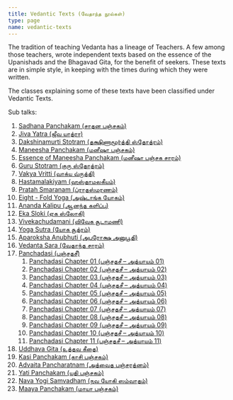 ```yaml
---
title: Vedantic Texts (வேதாந்த நூல்கள்)
type: page
name: vedantic-texts
---
```


The tradition of teaching Vedanta has a lineage of Teachers.  A few among those teachers, wrote independent texts based on the essence of the Upanishads and the Bhagavad Gita, for the benefit of seekers.  These texts are in simple style, in keeping with the times during which they were written.

The classes explaining some of these texts have been classified under Vedantic Texts.

Sub talks:

<ol>
        <li><a href="/classes-recorded/vedantic-texts/sadhana-panchakam/">Sadhana Panchakam (சாதன பஞ்சகம்)</a></li>
        <li><a href="/classes-recorded/vedantic-texts/jiva-yatra/">Jiva Yatra (ஜீவ யாத்ரா)</a></li>
        <li><a href="/classes-recorded/vedantic-texts/dakshinamurti-stotram/">Dakshinamurti Stotram (தக்ஷிணாமூர்த்தி ஸ்தோத்ரம்)</a></li>
        <li><a href="/classes-recorded/vedantic-texts/maneesha-panchakam/">Maneesha Panchakam (மனீஷா பஞ்சகம்)</a></li>
        <li><a href="/classes-recorded/vedantic-texts/essence-of-maneesha-panchakam/">Essence of Maneesha Panchakam (மனீஷா பஞ்சக சாரம்)</a></li>
        <li><a href="/classes-recorded/vedantic-texts/guru-stotram/">Guru Stotram (குரு ஸ்தோத்ரம்)</a></li>
        <li><a href="/classes-recorded/vedantic-texts/vakya-vritti/">Vakya Vritti (வாக்ய வ்ருத்தி)</a></li>
        <li><a href="/classes-recorded/vedantic-texts/hastamalakiyam/">Hastamalakiyam (ஹஸ்தாமலகீயம்)</a></li>
        <li><a href="/classes-recorded/vedantic-texts/pratah-smaranam/">Pratah Smaranam (ப்ராதஸ்மரணம்)</a></li>
        <li><a href="/classes-recorded/vedantic-texts/eight-fold-yoga/">Eight - Fold Yoga (அஷ்டாங்க யோகம்)</a></li>
        <li><a href="/classes-recorded/vedantic-texts/ananda-kalipu/">Ananda Kalipu (ஆனந்த களிப்பு)</a></li>
        <li><a href="/classes-recorded/vedantic-texts/eka-sloki/">Eka Sloki (ஏக ஸ்லோகி)</a></li>
        <li><a href="/classes-recorded/vedantic-texts/vivekachudamani/">Vivekachudamani (விவேக சூடாமணி)</a></li>
        <li><a href="/classes-recorded/vedantic-texts/yoga-sutra/">Yoga Sutra (யோக சூத்ரம்)</a></li>
        <li><a href="/classes-recorded/vedantic-texts/aparoksha-anubhuti/">Aparoksha Anubhuti (அபரோக்ஷ அனுபூதி)</a></li>
        <li><a href="/classes-recorded/vedantic-texts/vedanta-sara/">Vedanta Sara (வேதாந்த சாரம்)</a></li>
        <li><a href="/classes-recorded/vedantic-texts/panchadasi/">Panchadasi (பஞ்சதசீ)</a>
            <ol>
                <li><a href="/classes-recorded/vedantic-texts/panchadasi/panchadasi-chapter-01/">Panchadasi Chapter 01 (பஞ்சதசீ – அத்யாயம் 01)</a></li>
                <li><a href="/classes-recorded/vedantic-texts/panchadasi/panchadasi-chapter-02/">Panchadasi Chapter 02 (பஞ்சதசீ – அத்யாயம் 02)</a></li>
                <li><a href="/classes-recorded/vedantic-texts/panchadasi/panchadasi-chapter-03/">Panchadasi Chapter 03 (பஞ்சதசீ – அத்யாயம் 03)</a></li>
                <li><a href="/classes-recorded/vedantic-texts/panchadasi/panchadasi-chapter-04/">Panchadasi Chapter 04 (பஞ்சதசீ – அத்யாயம் 04)</a></li>
                <li><a href="/classes-recorded/vedantic-texts/panchadasi/panchadasi-chapter-05/">Panchadasi Chapter 05 (பஞ்சதசீ – அத்யாயம் 05)</a></li>
                <li><a href="/classes-recorded/vedantic-texts/panchadasi/panchadasi-chapter-06/">Panchadasi Chapter 06 (பஞ்சதசீ – அத்யாயம் 06)</a></li>
                <li><a href="/classes-recorded/vedantic-texts/panchadasi/panchadasi-chapter-07/">Panchadasi Chapter 07 (பஞ்சதசீ – அத்யாயம் 07)</a></li>
                <li><a href="/classes-recorded/vedantic-texts/panchadasi/panchadasi-chapter-08/">Panchadasi Chapter 08 (பஞ்சதசீ – அத்யாயம் 08)</a></li>
                <li><a href="/classes-recorded/vedantic-texts/panchadasi/panchadasi-chapter-09/">Panchadasi Chapter 09 (பஞ்சதசீ – அத்யாயம் 09)</a></li>
                <li><a href="/classes-recorded/vedantic-texts/panchadasi/panchadasi-chapter-10/">Panchadasi Chapter 10 (பஞ்சதசீ – அத்யாயம் 10)</a></li>
                <li><a href="/classes-recorded/vedantic-texts/panchadasi/panchadasi-chapter-11/">Panchadasi Chapter 11 (பஞ்சதசீ – அத்யாயம் 11)</a></li>
            </ol>
        </li>
        <li><a href="/classes-recorded/vedantic-texts/uddhava-gita/">Uddhava Gita (உத்தவ கீதை)</a></li>
        <li><a href="/classes-recorded/vedantic-texts/kasi-panchakam/">Kasi Panchakam (காசி பஞ்சகம்)</a></li>
        <li><a href="/classes-recorded/vedantic-texts/advaita-pancharatnam/">Advaita Pancharatnam (அத்வைத பஞ்சரத்னம்)</a></li>
        <li><a href="/classes-recorded/vedantic-texts/yati-panchakam/">Yati Panchakam (யதி பஞ்சகம்)</a></li>
        <li><a href="/classes-recorded/vedantic-texts/nava-yogi-samvadham/">Nava Yogi Samvadham (நவ யோகி ஸம்வாதம்)</a></li>
        <li><a href="/classes-recorded/vedantic-texts/maaya-panchakam/">Maaya Panchakam (மாயா பஞ்சகம்)</a></li>
</ol>